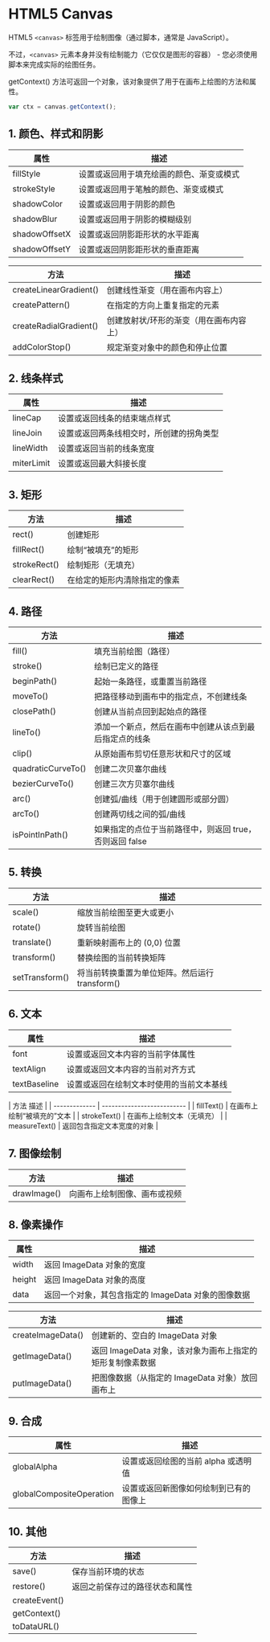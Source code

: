 # HTML5 Canvas

HTML5 `<canvas>` 标签用于绘制图像（通过脚本，通常是 JavaScript）。

不过，`<canvas>` 元素本身并没有绘制能力（它仅仅是图形的容器） - 您必须使用脚本来完成实际的绘图任务。

getContext() 方法可返回一个对象，该对象提供了用于在画布上绘图的方法和属性。

```js
var ctx = canvas.getContext();
```

## 1. 颜色、样式和阴影

| 属性          | 描述                                     |
| ------------- | ---------------------------------------- |
| fillStyle     | 设置或返回用于填充绘画的颜色、渐变或模式 |
| strokeStyle   | 设置或返回用于笔触的颜色、渐变或模式     |
| shadowColor   | 设置或返回用于阴影的颜色                 |
| shadowBlur    | 设置或返回用于阴影的模糊级别             |
| shadowOffsetX | 设置或返回阴影距形状的水平距离           |
| shadowOffsetY | 设置或返回阴影距形状的垂直距离           |

| 方法                   | 描述                                    |
| ---------------------- | --------------------------------------- |
| createLinearGradient() | 创建线性渐变（用在画布内容上）          |
| createPattern()        | 在指定的方向上重复指定的元素            |
| createRadialGradient() | 创建放射状/环形的渐变（用在画布内容上） |
| addColorStop()         | 规定渐变对象中的颜色和停止位置          |

## 2. 线条样式

| 属性       | 描述                                     |
| ---------- | ---------------------------------------- |
| lineCap    | 设置或返回线条的结束端点样式             |
| lineJoin   | 设置或返回两条线相交时，所创建的拐角类型 |
| lineWidth  | 设置或返回当前的线条宽度                 |
| miterLimit | 设置或返回最大斜接长度                   |

## 3. 矩形

| 方法         | 描述                         |
| ------------ | ---------------------------- |
| rect()       | 创建矩形                     |
| fillRect()   | 绘制“被填充”的矩形           |
| strokeRect() | 绘制矩形（无填充）           |
| clearRect()  | 在给定的矩形内清除指定的像素 |

## 4. 路径

| 方法               | 描述                                                    |
| ------------------ | ------------------------------------------------------- |
| fill()             | 填充当前绘图（路径）                                    |
| stroke()           | 绘制已定义的路径                                        |
| beginPath()        | 起始一条路径，或重置当前路径                            |
| moveTo()           | 把路径移动到画布中的指定点，不创建线条                  |
| closePath()        | 创建从当前点回到起始点的路径                            |
| lineTo()           | 添加一个新点，然后在画布中创建从该点到最后指定点的线条  |
| clip()             | 从原始画布剪切任意形状和尺寸的区域                      |
| quadraticCurveTo() | 创建二次贝塞尔曲线                                      |
| bezierCurveTo()    | 创建三次方贝塞尔曲线                                    |
| arc()              | 创建弧/曲线（用于创建圆形或部分圆）                     |
| arcTo()            | 创建两切线之间的弧/曲线                                 |
| isPointInPath()    | 如果指定的点位于当前路径中，则返回 true，否则返回 false |

## 5. 转换

| 方法           | 描述                                           |
| -------------- | ---------------------------------------------- |
| scale()        | 缩放当前绘图至更大或更小                       |
| rotate()       | 旋转当前绘图                                   |
| translate()    | 重新映射画布上的 (0,0) 位置                    |
| transform()    | 替换绘图的当前转换矩阵                         |
| setTransform() | 将当前转换重置为单位矩阵。然后运行 transform() |

## 6. 文本

| 属性         | 描述                                     |
| ------------ | ---------------------------------------- |
| font         | 设置或返回文本内容的当前字体属性         |
| textAlign    | 设置或返回文本内容的当前对齐方式         |
| textBaseline | 设置或返回在绘制文本时使用的当前文本基线 |

| 方法 描述     |
| ------------- | -------------------------- |
| fillText()    | 在画布上绘制“被填充的”文本 |
| strokeText()  | 在画布上绘制文本（无填充） |
| measureText() | 返回包含指定文本宽度的对象 |

## 7. 图像绘制

| 方法        | 描述                         |
| ----------- | ---------------------------- |
| drawImage() | 向画布上绘制图像、画布或视频 |

## 8. 像素操作

| 属性   | 描述                                                |
| ------ | --------------------------------------------------- |
| width  | 返回 ImageData 对象的宽度                           |
| height | 返回 ImageData 对象的高度                           |
| data   | 返回一个对象，其包含指定的 ImageData 对象的图像数据 |

| 方法              | 描述                                                      |
| ----------------- | --------------------------------------------------------- |
| createImageData() | 创建新的、空白的 ImageData 对象                           |
| getImageData()    | 返回 ImageData 对象，该对象为画布上指定的矩形复制像素数据 |
| putImageData()    | 把图像数据（从指定的 ImageData 对象）放回画布上           |

## 9. 合成

| 属性                     | 描述                                   |
| ------------------------ | -------------------------------------- |
| globalAlpha              | 设置或返回绘图的当前 alpha 或透明值    |
| globalCompositeOperation | 设置或返回新图像如何绘制到已有的图像上 |

## 10. 其他

| 方法          | 描述                           |
| ------------- | ------------------------------ |
| save()        | 保存当前环境的状态             |
| restore()     | 返回之前保存过的路径状态和属性 |
| createEvent() |                                |
| getContext()  |                                |
| toDataURL()   |                                |
